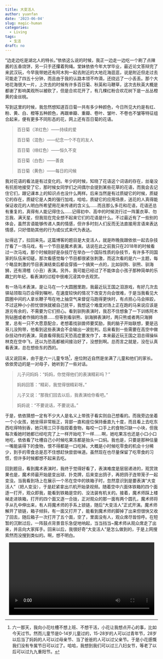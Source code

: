 ```yaml
---
title: 大变活人
author: yuanfan
date: '2023-06-04'
slug: magic-human
categories:
  - Living
tags:
  - 生活
draft: no
---
```


<!--more-->

“边走边吃是湖北人的特长。”依依这么说的时候，我正一边走一边吃一个刷了点辣酱的五香烧饼，另一只手还攥着狗绳。堂妹依依今年大学毕业，最近论文答辩完了来武汉玩，今早我带她还有阿木狗一起去附近的大地花海逛逛，说是附近但走过去可能走了四五十分钟，而且由于我的认路本领不咋滴，还绕远了一小丢丢。那个大地花海很大一片，上次去的时候有许多百日菊、秋英和马鞭草，这次去秋英大概是都谢了影响美观所以被砍了，但是合欢花开了，有几棵红粉合欢花树下是一丛丛橙黄的金丝桃。

写到这里的时候，我忽然想知道百日菊一共有多少种颜色，今日所见大约是有红、粉、黄、白、橙等五种颜色，再跟单瓣、重瓣、卷叶、皱叶、不卷也不皱等特征组合起来，便有更多不同形态的花，网上还有百日菊的花语。

>百日菊（洋红色）——持续的爱
>
>百日菊（混色）——纪念一个不在的友人
>
>百日菊（绯红色）——恒久不变
>
>百日菊（白色）——善良
>
>百日菊（黄色）——每日的问候

我对花语的看法是有过变化的。年少的时候，知晓了花语这个词语的存在，丝毫没有抗拒地接受了它，那时候女同学们之间偶尔会提到某些花草的花语，而我会去记住它们，跟记课本上的知识点也没什么两样。后来当然是有过质疑它的时候，质疑它的存在，质疑它是人类的强行加戏，哈哈，质疑它的应用场景，送花的人真得能保证收花的人明白所希望用花来传递的含义么……而且那么多花和花语，花语还总有重复的，真得有人能记得住么……记得初中、高中的时候流行过一阵薰衣草、勿忘我、满天星，但我现在完全想不起来它们的花语是什么。不过最近有了一些别的体会，虽然言语能够传递人类的情感，但许多时刻人们反而无法直接用言语来表达情感，只好借助其他的行为或仪式来代为表达。

扯得远了，拉回来先。这篇博客的题目是大变活人，就是昨晚我跟依依一起去杂技厅看了一场马戏，有一个节目是魔术表演。话说在此之前我只在2018年的时候看过一次马戏，那个时候刚好是杂技厅在举办一个国际性质的杂技节，有许多不同国家的队伍来切磋，那次看感觉每个节目都很紧张刺激，而这次看的是六一主题，每个略显刺激的节目表演结束后都会穿插一个搞笑一点的，比如驯狗、驯熊、驯海狮，还有滑稽（小丑）表演。另外，我可能已经过了不能体会小孩子那种简单的乐趣[1^]的年纪，看表演的过程中很难沉浸其中去观赏。

有一场马术表演，是让马在一个大圆圈里跑，我最近玩王国之泪游戏，有好几次去驿站领取马匹会得到嘱咐，在速度较快的情况下改变方向会很难，于是当我看见大圆圈中间的人拿长鞭子甩在地上抽空气来督促马跑得更快时，有点担心马会摔跤，不过这种小小担忧很快就被自己抚平，我想这个难度对场上正在跑的马来说应该是游刃有余的，不需要为它们担心。看到驯狗表演时，我忍不住想象了一下训练阿木狗钻圈或者作揖的场景……但等到看驯熊、驯海狮表演时，两只熊或者两只海狮里，总有一只不大愿意配合，老想着找驯兽师要奖励，我的脑子开始联想，要是迅哥儿没狗带，他看到这些表演会不会输出一波批判。后来看到一些需要在高空中做杂技动作的表演，简直看得我后天恐高症要发作了，本来最近玩王国之泪总得操纵林克在空中飞，还以为恐高都被间接治好了，没想到啊。总而言之就是，没在认真看表演，总在想些东的西的。

话又说回来，由于是六一儿童专场[^2]，座位附近自然是坐满了儿童和他们的家长。依依旁边的是一对母子，她听到了一些对话。

>儿子问妈妈：“妈妈，你觉得他们的表演精彩吗？”
>
>妈妈回答：“精彩，我觉得很精彩呀。”
>
>儿子又说：“那我们回去以后，我表演给你看吧。”
>
>妈妈说：“不要说话，不要说话。”

于是，依依猜想一定有不少大人是名义上带孩子看实则自己想看的。而我旁边坐着一个小女孩，她坐得非常板正，背部一直和座位保持垂直九十度，而且看上去吃东西吃得特别香，她只用三只手指捏着食物，每咬一口手上的食物只缺一小块，但我每次看她时她都已经吃完了上一样开始吃下一样……啊，她吃果冻也还是小口小口地吃，依依看了吐槽自己小时候吃果冻都是抬头一口焖。我也是，只要是那种估量一嘴能装得下的食物，恨不得都是一口吃掉。大概是小时候吃零食的机会十分稀少，到手的零食总是忍不住想赶快尝尝味道。虽然现在也尽量保留了吃零食的习惯，但许多时候都想不起来去吃。

回到题目，看到魔术表演时，我终于觉得好看了，表演难度是层层递进的，观赏效果也是，魔术师最开始是变出球、扑克牌，后来变出鸽子，再把鸽子连带笼子一起变没。当我看到场上在展示一个吊在空中的铁箱子时，忽然意识到是要表演“大变活人”（把人变没），于是赶紧拿出爪机开始录视频。随着空中六面体铁箱的四个面逐一打开，观众即我，能看到铁箱是空的、没法装有机关的。接着，魔术师踩上楼梯走进铁箱，打开的四个面又逐一合拢，正对观众的那一面有两个圆孔，魔术师将手从孔中伸出来，有人将魔术师的手系上锁链，随后“大变活人”正式开演。魔术师解开了锁链，箱子倾斜，有一面又打开了，能看到魔术师的脚掉了出来但很快又收了回去，随后箱子一次打开了五个面，空了，里面没有人，观众席尽皆惊呼。在短暂的沉默过后，一阵鼓点背景音乐急促地响起，当当挡当~魔术师从观众席走了出来，并且向大家挥手。回来以后，我很好奇“大变活人”是怎么做到的，于是上网搜索然而没搜到类似的。啊，想不明白。

<video src="https://yuanfan.rbind.io/images/2023/magic-human.mp4" style="width: 95%; display: block; margin: 0 auto;" controls></video>

[1^]:所谓小孩子那种简单的乐趣，比如我小时候特别喜欢蹦蹦跳跳，在水稻被收割以后，大人们会把晒干的稻草扎成捆堆在家门口的禾场上，我很喜欢爬上去然后跳下来，每次跳下去都会特别高兴，只要是跳得更高或者更远都会令我更高兴。若是现在问我为什么跳下去会很高兴，连我自己也无法回答，因为早就忘了那种简单的乐趣，而且现在也体会不到了。

[^2]:六一那天，我向小花吐槽不想上班、不想干活，小花让我想点开心的事，比如今天过节。然而儿童节是0-14岁儿童过的，15-28岁的人可以过青年节，28岁以后当了妈妈的人可以过母亲节、当了爸爸的人可以过父亲节。于是小花感慨我们没有专属节日可以过了。哈哈，我想到我们可以过三八妇女节，等老了以后可以过九九重阳节。
